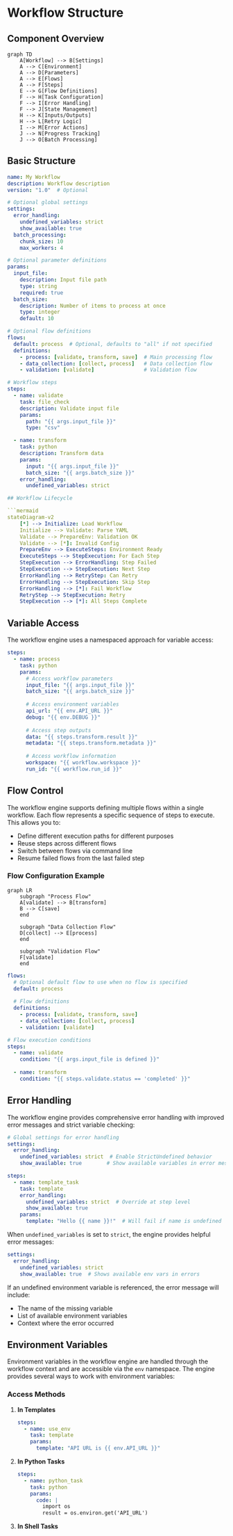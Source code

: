 # Workflow Structure

## Component Overview

```mermaid
graph TD
    A[Workflow] --> B[Settings]
    A --> C[Environment]
    A --> D[Parameters]
    A --> E[Flows]
    A --> F[Steps]
    E --> G[Flow Definitions]
    F --> H[Task Configuration]
    F --> I[Error Handling]
    F --> J[State Management]
    H --> K[Inputs/Outputs]
    H --> L[Retry Logic]
    I --> M[Error Actions]
    J --> N[Progress Tracking]
    J --> O[Batch Processing]
```

## Basic Structure
```yaml
name: My Workflow
description: Workflow description
version: "1.0"  # Optional

# Optional global settings
settings:
  error_handling:
    undefined_variables: strict
    show_available: true
  batch_processing:
    chunk_size: 10
    max_workers: 4

# Optional parameter definitions
params:
  input_file:
    description: Input file path
    type: string
    required: true
  batch_size:
    description: Number of items to process at once
    type: integer
    default: 10

# Optional flow definitions
flows:
  default: process  # Optional, defaults to "all" if not specified
  definitions:
    - process: [validate, transform, save]  # Main processing flow
    - data_collection: [collect, process]   # Data collection flow
    - validation: [validate]                # Validation flow

# Workflow steps
steps:
  - name: validate
    task: file_check
    description: Validate input file
    params:
      path: "{{ args.input_file }}"
      type: "csv"

  - name: transform
    task: python
    description: Transform data
    params:
      input: "{{ args.input_file }}"
      batch_size: "{{ args.batch_size }}"
    error_handling:
      undefined_variables: strict

## Workflow Lifecycle

```mermaid
stateDiagram-v2
    [*] --> Initialize: Load Workflow
    Initialize --> Validate: Parse YAML
    Validate --> PrepareEnv: Validation OK
    Validate --> [*]: Invalid Config
    PrepareEnv --> ExecuteSteps: Environment Ready
    ExecuteSteps --> StepExecution: For Each Step
    StepExecution --> ErrorHandling: Step Failed
    StepExecution --> StepExecution: Next Step
    ErrorHandling --> RetryStep: Can Retry
    ErrorHandling --> StepExecution: Skip Step
    ErrorHandling --> [*]: Fail Workflow
    RetryStep --> StepExecution: Retry
    StepExecution --> [*]: All Steps Complete
```

## Variable Access

The workflow engine uses a namespaced approach for variable access:

```yaml
steps:
  - name: process
    task: python
    params:
      # Access workflow parameters
      input_file: "{{ args.input_file }}"
      batch_size: "{{ args.batch_size }}"
      
      # Access environment variables
      api_url: "{{ env.API_URL }}"
      debug: "{{ env.DEBUG }}"
      
      # Access step outputs
      data: "{{ steps.transform.result }}"
      metadata: "{{ steps.transform.metadata }}"
      
      # Access workflow information
      workspace: "{{ workflow.workspace }}"
      run_id: "{{ workflow.run_id }}"
```

## Flow Control

The workflow engine supports defining multiple flows within a single workflow. Each flow represents a specific sequence of steps to execute. This allows you to:

- Define different execution paths for different purposes
- Reuse steps across different flows
- Switch between flows via command line
- Resume failed flows from the last failed step

### Flow Configuration Example

```mermaid
graph LR
    subgraph "Process Flow"
    A[validate] --> B[transform]
    B --> C[save]
    end
    
    subgraph "Data Collection Flow"
    D[collect] --> E[process]
    end
    
    subgraph "Validation Flow"
    F[validate]
    end
```

```yaml
flows:
  # Optional default flow to use when no flow is specified
  default: process
  
  # Flow definitions
  definitions:
    - process: [validate, transform, save]
    - data_collection: [collect, process]
    - validation: [validate]

# Flow execution conditions
steps:
  - name: validate
    condition: "{{ args.input_file is defined }}"
  
  - name: transform
    condition: "{{ steps.validate.status == 'completed' }}"
```

## Error Handling

The workflow engine provides comprehensive error handling with improved error messages and strict variable checking:

```yaml
# Global settings for error handling
settings:
  error_handling:
    undefined_variables: strict  # Enable StrictUndefined behavior
    show_available: true        # Show available variables in error messages

steps:
  - name: template_task
    task: template
    error_handling:
      undefined_variables: strict  # Override at step level
      show_available: true
    params:
      template: "Hello {{ name }}!"  # Will fail if name is undefined
```

When `undefined_variables` is set to `strict`, the engine provides helpful error messages:

```yaml
settings:
  error_handling:
    undefined_variables: strict
    show_available: true  # Shows available env vars in errors
```

If an undefined environment variable is referenced, the error message will include:
- The name of the missing variable
- List of available environment variables
- Context where the error occurred

## Environment Variables

Environment variables in the workflow engine are handled through the workflow context and are accessible via the `env` namespace. The engine provides several ways to work with environment variables:

### Access Methods

1. **In Templates**
   ```yaml
   steps:
     - name: use_env
       task: template
       params:
         template: "API URL is {{ env.API_URL }}"
   ```

2. **In Python Tasks**
   ```yaml
   steps:
     - name: python_task
       task: python
       params:
         code: |
           import os
           result = os.environ.get('API_URL')
   ```

3. **In Shell Tasks**
   ```